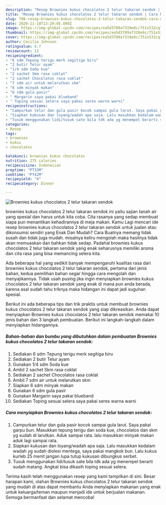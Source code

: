 ```yaml
---
description: "Resep Brownies kukus chocolatos 2 telur takaran sendok | Cara Mengolah Brownies kukus chocolatos 2 telur takaran sendok Yang Bisa Manjain Lidah"
title: "Resep Brownies kukus chocolatos 2 telur takaran sendok | Cara Mengolah Brownies kukus chocolatos 2 telur takaran sendok Yang Bisa Manjain Lidah"
slug: 798-resep-brownies-kukus-chocolatos-2-telur-takaran-sendok-cara-mengolah-brownies-kukus-chocolatos-2-telur-takaran-sendok-yang-bisa-manjain-lidah
date: 2020-11-18T13:29:05.890Z
image: https://img-global.cpcdn.com/recipes/ea5d3789a7319e8c/751x532cq70/brownies-kukus-chocolatos-2-telur-takaran-sendok-foto-resep-utama.jpg
thumbnail: https://img-global.cpcdn.com/recipes/ea5d3789a7319e8c/751x532cq70/brownies-kukus-chocolatos-2-telur-takaran-sendok-foto-resep-utama.jpg
cover: https://img-global.cpcdn.com/recipes/ea5d3789a7319e8c/751x532cq70/brownies-kukus-chocolatos-2-telur-takaran-sendok-foto-resep-utama.jpg
author: Cecilia Johnson
ratingvalue: 4.7
reviewcount: 12
recipeingredient:
- "6 sdm Tepung terigu merk segitiga biru"
- "2 butir Telur ayam"
- "1/4 sdm Soda kue"
- "2 sachet Skm rasa coklat"
- "2 sachet Chocolatos rasa coklat"
- "7 sdm air untuk melarutkan skm"
- "6 sdm minyak makan"
- "6 sdm gula pasir"
- " Margarin saya pakai blueband"
- " Toping sesuai selera saya pakai seres warna warni"
recipeinstructions:
- "Campurkan telur dan gula pasir kocok sampai gula larut. Saya pakai garpu bun. Masukkan tepung terigu dan soda kue, chocolatos dan skm yg sudah di larutkan. Aduk sampai rata. lalu masukkan minyak makan aduk lagi sampai rata."
- "Siapkan kukusan dan loyang/wadah apa saja. Lalu masukkan kedalam wadah yg sudah diolesi mentega, saya pakai mangkok bun. Lalu kukus kurleb 25 menit jangan lupa tutup kukusan dibungkus serbet."
- "Tusuk menggunakan lidi/tusuk sate bila tdk ada yg menempel berarti sudah matang. Angkat bisa dikasih toping sesuai selera."
categories:
- Resep
tags:
- brownies
- kukus
- chocolatos

katakunci: brownies kukus chocolatos 
nutrition: 275 calories
recipecuisine: Indonesian
preptime: "PT33M"
cooktime: "PT42M"
recipeyield: "4"
recipecategory: Dinner

---
```



![Brownies kukus chocolatos 2 telur takaran sendok](https://img-global.cpcdn.com/recipes/ea5d3789a7319e8c/751x532cq70/brownies-kukus-chocolatos-2-telur-takaran-sendok-foto-resep-utama.jpg)


brownies kukus chocolatos 2 telur takaran sendok ini yaitu sajian tanah air yang spesial dan harus untuk kita coba. Cita rasanya yang sedap membuat siapa pun menantikan kehadirannya di meja makan.
Kamu Lagi mencari ide resep brownies kukus chocolatos 2 telur takaran sendok untuk jualan atau dikonsumsi sendiri yang Enak Dan Mudah? Cara Buatnya memang tidak susah dan tidak juga mudah. misalnya keliru mengolah maka hasilnya tidak akan memuaskan dan bahkan tidak sedap. Padahal brownies kukus chocolatos 2 telur takaran sendok yang enak seharusnya memiliki aroma dan cita rasa yang bisa memancing selera kita.



Ada beberapa hal yang sedikit banyak mempengaruhi kualitas rasa dari brownies kukus chocolatos 2 telur takaran sendok, pertama dari jenis bahan, kedua pemilihan bahan segar hingga cara mengolah dan menyajikannya. Tidak usah pusing jika ingin menyiapkan brownies kukus chocolatos 2 telur takaran sendok yang enak di mana pun anda berada, karena asal sudah tahu triknya maka hidangan ini dapat jadi suguhan spesial.


Berikut ini ada beberapa tips dan trik praktis untuk membuat brownies kukus chocolatos 2 telur takaran sendok yang siap dikreasikan. Anda dapat menyiapkan Brownies kukus chocolatos 2 telur takaran sendok memakai 10 jenis bahan dan 3 langkah pembuatan. Berikut ini langkah-langkah dalam menyiapkan hidangannya.

<!--inarticleads1-->

##### Bahan-bahan dan bumbu yang dibutuhkan dalam pembuatan Brownies kukus chocolatos 2 telur takaran sendok:

1. Sediakan 6 sdm Tepung terigu merk segitiga biru
1. Sediakan 2 butir Telur ayam
1. Gunakan 1/4 sdm Soda kue
1. Ambil 2 sachet Skm rasa coklat
1. Sediakan 2 sachet Chocolatos rasa coklat
1. Ambil 7 sdm air untuk melarutkan skm
1. Siapkan 6 sdm minyak makan
1. Gunakan 6 sdm gula pasir
1. Gunakan  Margarin saya pakai blueband
1. Sediakan  Toping sesuai selera saya pakai seres warna warni




<!--inarticleads2-->

##### Cara menyiapkan Brownies kukus chocolatos 2 telur takaran sendok:

1. Campurkan telur dan gula pasir kocok sampai gula larut. Saya pakai garpu bun. Masukkan tepung terigu dan soda kue, chocolatos dan skm yg sudah di larutkan. Aduk sampai rata. lalu masukkan minyak makan aduk lagi sampai rata.
1. Siapkan kukusan dan loyang/wadah apa saja. Lalu masukkan kedalam wadah yg sudah diolesi mentega, saya pakai mangkok bun. Lalu kukus kurleb 25 menit jangan lupa tutup kukusan dibungkus serbet.
1. Tusuk menggunakan lidi/tusuk sate bila tdk ada yg menempel berarti sudah matang. Angkat bisa dikasih toping sesuai selera.




Terima kasih telah menggunakan resep yang kami tampilkan di sini. Besar harapan kami, olahan Brownies kukus chocolatos 2 telur takaran sendok yang mudah di atas dapat membantu Anda menyiapkan makanan yang enak untuk keluarga/teman maupun menjadi ide untuk berjualan makanan. Semoga bermanfaat dan selamat mencoba!
